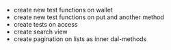 - create new test functions on wallet
- create new test functions on put and another method
- create tests on access
- create search view
- create pagination on lists as inner dal-methods
